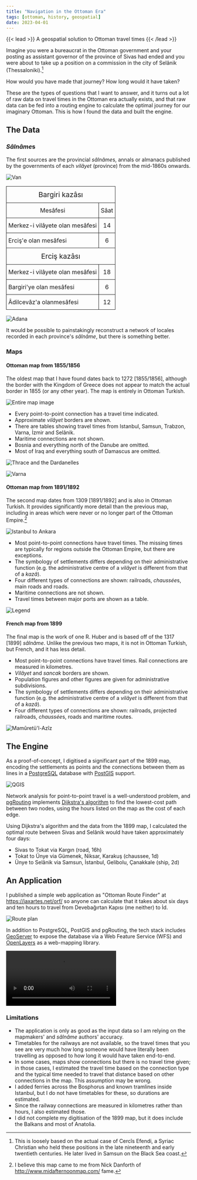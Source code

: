```yaml
---
title: "Navigation in the Ottoman Era"
tags: [ottoman, history, geospatial]
date: 2023-04-01
---
```


{{< lead >}}
A geospatial solution to Ottoman travel times
{{< /lead >}}

Imagine you were a bureaucrat in the Ottoman government and your posting as assistant governor of the province of Sivas had ended and you were about to take up a position on a commission in the city of Selânik (Thessaloniki).[^cercis]

How would you have made that journey? How long would it have taken?

These are the types of questions that I want to answer, and it turns out a lot of raw data on travel times in the Ottoman era actually exists, and that raw data can be fed into a routing engine to calculate the optimal journey for our imaginary Ottoman. This is how I found the data and built the engine.

## The Data

### *Sâlnâme*s

The first sources are the provincial *sâlnâme*s, annals or almanacs published by the governments of each *vilâyet* (province) from the mid-1860s onwards.

![Van](van_salnamesi.webp "Distances from Bargiri and Erciş (1315 [1897/1898] Sâlnâme-i Vilâyet-i Van)")

<style type="text/css">
.tg  {border-collapse:collapse;border-spacing:0;}
.tg td{border-style:solid;border-width:1px;overflow:hidden;padding:10px 5px;word-break:normal;}
.tg th{border-style:solid;border-width:1px;font-weight:normal;overflow:hidden;padding:10px 5px;word-break:normal;}
.tg .tg-1zis{text-align:center}
.tg .tg-2zis{text-align:center;font-size:1.2em}
.tg .tg-pjk6{text-align:left}
</style>
<table class="tg">
<thead>
  <tr>
    <th class="tg-2zis" colspan="2">Bargiri kazâsı</th>
  </tr>
</thead>
<tbody>
  <tr>
    <td class="tg-1zis">Mesâfesi</td>
    <td class="tg-1zis">Sâat</td>
  </tr>
  <tr>
    <td class="tg-pjk6">Merkez-i vilâyete olan mesâfesi</td>
    <td class="tg-1zis">14</td>
  </tr>
  <tr>
    <td class="tg-pjk6">Erciş'e olan mesâfesi</td>
    <td class="tg-1zis">6</td>
  </tr>
  <tr>
    <td class="tg-2zis" colspan="2">Erciş kazâsı</td>
  </tr>
  <tr>
    <td class="tg-pjk6">Merkez-i vilâyete olan mesâfesi</td>
    <td class="tg-1zis">18</td>
  </tr>
  <tr>
    <td class="tg-pjk6">Bargiri'ye olan mesâfesi</td>
    <td class="tg-1zis">6</td>
  </tr>
  <tr>
    <td class="tg-pjk6">Âdilcevâz'a olanmesâfesi</td>
    <td class="tg-1zis">12</td>
  </tr>
</tbody>
</table>

![Adana](adana_salnamesi.webp "Adana and Cebel-i Bereket sections of travel times table (1318 [1900/1901] Sâlnâme-i Vilâyet-i Adana)")

It would be possible to painstakingly reconstruct a network of locales recorded in each province's *sâlnâme*, but there is something better.

### Maps

#### Ottoman map from 1855/1856

The oldest map that I have found dates back to 1272 [1855/1856], although the border with the Kingdom of Greece does not appear to match the actual border in 1855 (or any other year). The map is entirely in Ottoman Turkish.

![Entire map image](map_1856.webp "")

* Every point-to-point connection has a travel time indicated.
* Approximate *vilâyet* borders are shown.
* There are tables showing travel times from Istanbul, Samsun, Trabzon, Varna, İzmir and Selânik.
* Maritime connections are not shown.
* Bosnia and everything north of the Danube are omitted.
* Most of Iraq and everything south of Damascus are omitted.

![Thrace and the Dardanelles](featured.webp "Connections in Thrace and the Dardanelles")

![Varna](varna.webp "Travel times from Varna")

#### Ottoman map from 1891/1892

The second map dates from 1309 [1891/1892] and is also in Ottoman Turkish. It provides significantly more detail than the previous map, including in areas which were never or no longer part of the Ottoman Empire.[^danforth]

![Istanbul to Ankara](map_1891_istanbul.webp "Sea of Marmara and the Istanbul-Ankara railway")

* Most point-to-point connections have travel times. The missing times are typically for regions outside the Ottoman Empire, but there are exceptions.
* The symbology of settlements differs depending on their administrative function (e.g. the administrative centre of a *vilâyet* is different from that of a *kazâ*).
* Four different types of connections are shown: railroads, *chaussée*s, main roads and roads.
* Maritime connections are not shown.
* Travel times between major ports are shown as a table.

![Legend](map_1891_palestine.webp "Map legend and connections in Palestine")

#### French map from 1899

The final map is the work of one R. Huber and is based off of the 1317 [1899] *sâlnâme*. Unlike the previous two maps, it is not in Ottoman Turkish, but French, and it has less detail.

* Most point-to-point connections have travel times. Rail connections are measured in kilometres.
* *Vilâyet* and *sancak* borders are shown.
* Population figures and other figures are given for administrative subdivisions.
* The symbology of settlements differs depending on their administrative function (e.g. the administrative centre of a *vilâyet* is different from that of a *kazâ*).
* Four different types of connections are shown: railroads, projected railroads, *chaussée*s, roads and maritime routes.

![Mamûretü'l-Azîz](map_1899_mamuretulaziz.webp "Connections from the seat of government for the *vilâyet* of Mamûretü'l-Azîz")

## The Engine

As a proof-of-concept, I digitised a significant part of the 1899 map, encoding the settlements as points and the connections between them as lines in a [PostgreSQL](https://www.postgresql.org/) database with [PostGIS](https://postgis.net/) support.

![QGIS](qgis.webp "Network of edges and nodes in QGIS")

Network analysis for point-to-point travel is a well-understood problem, and [pgRouting](https://pgrouting.org/) implements [Dijkstra's algorithm](https://en.wikipedia.org/wiki/Dijkstra's_algorithm) to find the lowest-cost path between two nodes, using the hours listed on the map as the cost of each edge.

Using Dijkstra's algorithm and the data from the 1899 map, I calculated the optimal route between Sivas and Selânik would have taken approximately four days:

* Sivas to Tokat via Kargın (road, 16h)
* Tokat to Ünye via Gümenek, Niksar, Karakuş (chaussee, 1d)
* Ünye to Selânik via Samsun, İstanbul, Gelibolu, Çanakkale (ship, 2d)


## An Application

I published a simple web application as "Ottoman Route Finder" at https://jaxartes.net/orf/ so anyone can calculate that it takes about six days and ten hours to travel from Devebağırtan Kapısı (me neither) to İd.

![Route plan](devebagirtankapisi.webp "Route plan from Devebağırtan Kapısı in the Balkans to İd near Erzurum")

In addition to PostgreSQL, PostGIS and pgRouting, the tech stack includes [GeoServer](https://geoserver.org/) to expose the database via a Web Feature Service (WFS) and [OpenLayers](https://openlayers.org/) as a web-mapping library.

<video controls>
<source src="orf.mp4" type="video/mp4" preload="auto">
</video>

### Limitations

* The application is only as good as the input data so I am relying on the mapmakers' and *sâlnâme* authors' accuracy.
* Timetables for the railways are not available, so the travel times that you see are very much how long someone would have literally been travelling as opposed to how long it would have taken end-to-end.
* In some cases, maps show connections but there is no travel time given; in those cases, I estimated the travel time based on the connection type and the typical time needed to travel that distance based on other connections in the map. This assumption may be wrong.
* I added ferries across the Bosphorus and known tramlines inside Istanbul, but I do not have timetables for these, so durations are estimated.
* Since the railway connections are measured in kilometres rather than hours, I also estimated those.
* I did not complete my digitisation of the 1899 map, but it does include the Balkans and most of Anatolia.

[^cercis]: This is loosely based on the actual case of Cercîs Efendi, a Syriac Christian who held these positions in the late nineteenth and early twentieth centuries. He later lived in Samsun on the Black Sea coast.
[^danforth]: I believe this map came to me from Nick Danforth of http://www.midafternoonmap.com/ fame.
